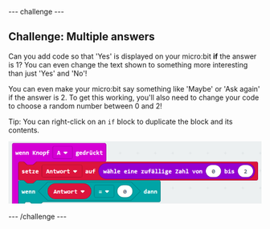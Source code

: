 \--- challenge \---

## Challenge: Multiple answers

Can you add code so that 'Yes' is displayed on your micro:bit **if** the answer is 1? You can even change the text shown to something more interesting than just 'Yes' and 'No'!

You can even make your micro:bit say something like 'Maybe' or 'Ask again' if the answer is 2. To get this working, you'll also need to change your code to choose a random number between 0 and 2!

Tip: You can right-click on an `if` block to duplicate the block and its contents.

![Screenshot](images/fortune-random-2.png)

\--- /challenge \---